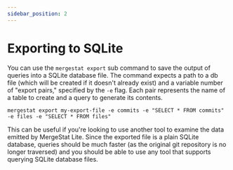 ```yaml
---
sidebar_position: 2
---
```


# Exporting to SQLite

You can use the `mergestat export` sub command to save the output of queries into a SQLite database file.
The command expects a path to a db file (which will be created if it doesn't already exist) and a variable number of "export pairs," specified by the `-e` flag.
Each pair represents the name of a table to create and a query to generate its contents.

```
mergestat export my-export-file -e commits -e "SELECT * FROM commits" -e files -e "SELECT * FROM files"
```

This can be useful if you're looking to use another tool to examine the data emitted by MergeStat Lite.
Since the exported file is a plain SQLite database, queries should be much faster (as the original git repository is no longer traversed) and you should be able to use any tool that supports querying SQLite database files.
